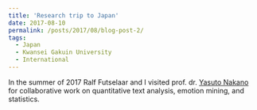 ```yaml
---
title: 'Research trip to Japan'
date: 2017-08-10
permalink: /posts/2017/08/blog-post-2/
tags:
  - Japan
  - Kwansei Gakuin University
  - International
---
```

In the summer of 2017 Ralf Futselaar and I visited prof. dr. [Yasuto Nakano](https://global.kwansei.ac.jp/academics/academics_203069.html) for collaborative work on quantitative text analysis, emotion mining, and statistics. 
